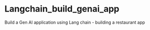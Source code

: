 # Langchain_build_genai_app
Build a Gen AI application using Lang chain - building a restaurant app
